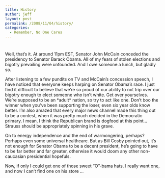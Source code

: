 ```yaml
---
title: History
author: jeff
layout: post
permalink: /2008/11/04/history/
categories:
  - Remember, No One Cares
---
```

# 

Well, that’s it. At around 11pm EST, Senator John McCain conceded the presidency to Senator Barack Obama. All of my fears of stolen elections and bigotry prevailing were unfounded. And I owe someone a lunch, but gladly so.

After listening to a few pundits on TV and McCain’s concession speech, I have noticed that everyone keeps harping on Senator Obama’s race. I just find it difficult to believe that we’re so proud of our ability to not trip over our bigotry enough to elect someone who isn’t white. Get over yourselves. We’re supposed to be an \*adult\* nation, so try to act like one. Don’t boo the winner when you’ve been supporting the loser, even six year olds know better. I’m also amazed that every major news channel made this thing out to be a contest, when it was pretty much decided in the Democratic primary. I mean, I think the Republican brand is dogfood at this point… Strauss should be appropriately spinning in his grave.

On to energy independence and the end of warmongering, perhaps? Perhaps even some universal healthcare. But as Bill Cosby pointed out, it’s not enough for Senator Obama to be a decent president, he’s going to have to be far better and far greater, otherwise it would doom any other non-caucasian presidential hopefuls.

Now, if only I could get one of those sweet “O”-bama hats. I really want one, and now I can’t find one on his store …